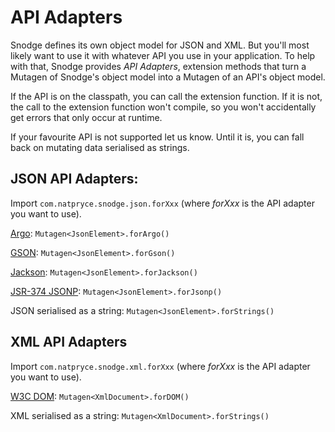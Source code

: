 # API Adapters

Snodge defines its own object model for JSON and XML.  But you'll most likely want to use it with whatever API you use in your application.  To help with that, Snodge provides _API Adapters_, extension methods that turn a Mutagen of Snodge's object model into a Mutagen of an API's object model.

If the API is on the classpath, you can call the extension function. If it is not, the call to the extension function won't compile, so you won't accidentally get errors that only occur at runtime.

If your favourite API is not supported let us know. Until it is, you can fall back on mutating data serialised as strings.


## JSON API Adapters:

Import `com.natpryce.snodge.json.forXxx` (where _forXxx_ is the API adapter you want to use).

[Argo](http://argo.sourceforge.net/): `Mutagen<JsonElement>.forArgo()`

[GSON](https://github.com/google/gson): `Mutagen<JsonElement>.forGson()`

[Jackson](https://github.com/FasterXML/jackson): `Mutagen<JsonElement>.forJackson()`

[JSR-374 JSONP](http://docs.oracle.com/middleware/1213/wls/WLPRG/java-api-for-json-proc.htm): `Mutagen<JsonElement>.forJsonp()`

JSON serialised as a string: `Mutagen<JsonElement>.forStrings()`

## XML API Adapters

Import `com.natpryce.snodge.xml.forXxx` (where _forXxx_ is the API adapter you want to use).

[W3C DOM](https://www.w3.org/DOM/): `Mutagen<XmlDocument>.forDOM()`

XML serialised as a string: `Mutagen<XmlDocument>.forStrings()`
